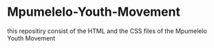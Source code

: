 # Mpumelelo-Youth-Movement
this repositiry consist of the HTML and the CSS files of the Mpumelelo Youth Movement
